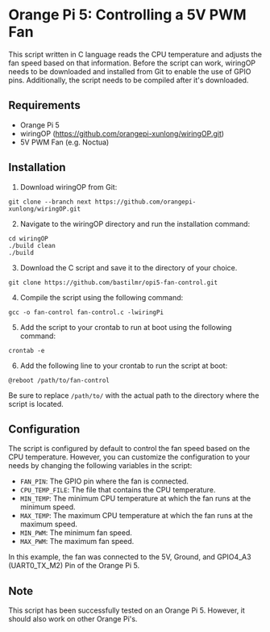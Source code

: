# Orange Pi 5: Controlling a 5V PWM Fan

This script written in C language reads the CPU temperature and adjusts the fan speed based on that information. Before the script can work, wiringOP needs to be downloaded and installed from Git to enable the use of GPIO pins. Additionally, the script needs to be compiled after it's downloaded.

## Requirements

- Orange Pi 5
- wiringOP (https://github.com/orangepi-xunlong/wiringOP.git)
- 5V PWM Fan (e.g. Noctua)

## Installation

1. Download wiringOP from Git:
```
git clone --branch next https://github.com/orangepi-xunlong/wiringOP.git
```

2. Navigate to the wiringOP directory and run the installation command:
```
cd wiringOP
./build clean
./build
```

3. Download the C script and save it to the directory of your choice.
```
git clone https://github.com/bastilmr/opi5-fan-control.git
```

4. Compile the script using the following command:
```
gcc -o fan-control fan-control.c -lwiringPi
```

5. Add the script to your crontab to run at boot using the following command:
```
crontab -e
```

6. Add the following line to your crontab to run the script at boot:
```
@reboot /path/to/fan-control
```

Be sure to replace `/path/to/` with the actual path to the directory where the script is located.

## Configuration

The script is configured by default to control the fan speed based on the CPU temperature. However, you can customize the configuration to your needs by changing the following variables in the script:

- `FAN_PIN`: The GPIO pin where the fan is connected.
- `CPU_TEMP_FILE`: The file that contains the CPU temperature.
- `MIN_TEMP`: The minimum CPU temperature at which the fan runs at the minimum speed.
- `MAX_TEMP`: The maximum CPU temperature at which the fan runs at the maximum speed.
- `MIN_PWM`: The minimum fan speed.
- `MAX_PWM`: The maximum fan speed.

In this example, the fan was connected to the 5V, Ground, and GPIO4_A3 (UART0_TX_M2) Pin of the Orange Pi 5.

## Note

This script has been successfully tested on an Orange Pi 5. However, it should also work on other Orange Pi's.
